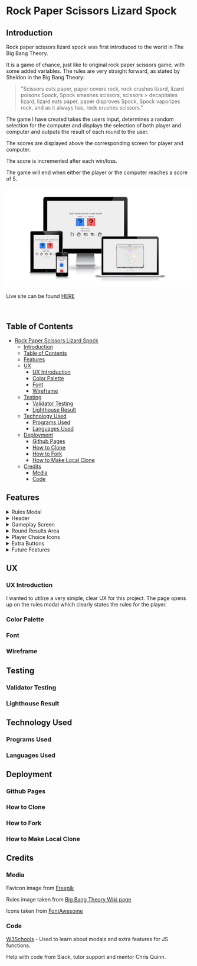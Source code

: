 # Rock Paper Scissors Lizard Spock

## Introduction

Rock paper scissors lizard spock was first introduced to the world in The Big Bang Theory. 

It is a game of chance, just like to original rock paper scissors game, with some added variables.
The rules are very straight forward, as stated by Sheldon in the Big Bang Theory:
> "Scissors cuts paper, paper covers rock, rock crushes lizard, lizard poisons Spock, Spock smashes scissors, scissors > decapitates lizard, lizard eats paper, paper disproves Spock, Spock vaporizes rock, and as it always has, rock crushes scissors."
>

The game I have created takes the users input, determines a random selection for the computer and displays the selection of both player and computer and outputs the result of each round to the user.

The scores are displayed above the corresponding screen for player and computer.

The score is incremented after each win/loss.

The game will end when either the player or the computer reaches a score of 5.

![Am I responsive image](assets/images/readme-images/responsive.webp)

Live site can be found [HERE](https://james-fitz.github.io/rock-paper-scissors-lizard-spock/)

<br>

## Table of Contents
- [Rock Paper Scissors Lizard Spock](#rock-paper-scissors-lizard-spock)
  - [Introduction](#introduction)
  - [Table of Contents](#table-of-contents)
  - [Features](#features)
  - [UX](#ux)
    - [UX Introduction](#ux-introduction)
    - [Color Palette](#color-palette)
    - [Font](#font)
    - [Wireframe](#wireframe)
  - [Testing](#testing)
    - [Validator Testing](#validator-testing)
    - [Lighthouse Result](#lighthouse-result)
  - [Technology Used](#technology-used)
    - [Programs Used](#programs-used)
    - [Languages Used](#languages-used)
  - [Deployment](#deployment)
    - [Github Pages](#github-pages)
    - [How to Clone](#how-to-clone)
    - [How to Fork](#how-to-fork)
    - [How to Make Local Clone](#how-to-make-local-clone)
  - [Credits](#credits)
    - [Media](#media)
    - [Code](#code)

## Features

<details><summary>Rules Modal</summary>

The rules modal is displayed as soon as the page is loaded. 

This ensures that the user will be presented with the rules immediately and will understand how the game works.

<img src="assets/images/readme-images/rules-modal.webp" alt="Rules image modal popup" width="500">
</details>

<details><summary>Header</summary>

<img src="assets/images/readme-images/header.webp" alt="Image of header" width="500">

</details>

<details><summary>Gameplay Screen</summary>

<img src="assets/images/readme-images/gameplay-screen.webp" alt="Image of gameplay screen" width="500">

</details>

<details><summary>Round Results Area</summary>

There are four different options that can be displayed in the round results area.

- "Waiting for input" is the default string that is displayed.

- "Computer wins the round!" is displayed when the computer wins a round.

- "You win the round!" is displayed when the player wins a round.

- "Draw!" is displayed when the computer and player make the same choice.

<img src="assets/images/readme-images/round-results.webp" alt="Image of round results area" width="500">

</details>

<details><summary>Player Choice Icons</summary>

<img src="assets/images/readme-images/icon-choice-area" alt="Image of icons for player to choose from" width="500">

</details>

<details><summary>Extra Buttons</summary>

</details>

<details><summary>Future Features</summary>

</details>

## UX
### UX Introduction
I wanted to utilize a very simple, clear UX for this project. 
The page opens up on the rules modal which clearly states the rules for the player.
### Color Palette 
### Font
### Wireframe

## Testing
### Validator Testing
### Lighthouse Result

## Technology Used
### Programs Used
### Languages Used

## Deployment
### Github Pages
### How to Clone
### How to Fork
### How to Make Local Clone

## Credits

### Media

Favicon image from [Freepik](https://www.flaticon.com/free-icon/rock-paper-scissors_6729743?term=rock%20paper%20scissors&page=1&position=15&page=1&position=15&related_id=6729743&origin=tag)

Rules image taken from [Big Bang Theory Wiki page](https://bigbangtheory.fandom.com/wiki/Rock,_Paper,_Scissors,_Lizard,_Spock)

Icons taken from [FontAwesome](https://fontawesome.com/)

### Code

[W3Schools](https://www.w3schools.com/) - Used to learn about modals and extra features for JS functions.

Help with code from Slack, tutor support and mentor Chris Quinn.